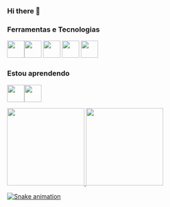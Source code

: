 ### Hi there 👋



### Ferramentas e Tecnologias

<img src="https://cdn.jsdelivr.net/gh/devicons/devicon/icons/git/git-original.svg" width="40" height="40"/><img src="https://cdn.jsdelivr.net/gh/devicons/devicon/icons/linux/linux-original.svg" width="40" height="40"/> <img src="https://cdn.jsdelivr.net/gh/devicons/devicon/icons/github/github-original.svg" width="40" height="40" />
            <img src="https://cdn.jsdelivr.net/gh/devicons/devicon/icons/python/python-original.svg" width="40" height="40" />
            <img src="https://cdn.jsdelivr.net/gh/devicons/devicon/icons/raspberrypi/raspberrypi-original.svg" width="40" height="40"/>
          
          
          
### Estou aprendendo

<img src="https://cdn.jsdelivr.net/gh/devicons/devicon/icons/java/java-original.svg" width="40" height="40"/><img src="https://cdn.jsdelivr.net/gh/devicons/devicon/icons/csharp/csharp-original.svg" width="40" height="40"/>
          
        

<div>
<a href="https://github.com/SocioPJ">
<img height="180em" src="https://github-readme-stats.vercel.app/api/top-langs/?username=SocioPJ&layout=compact&langs_count=7&theme=dracula"/>
<img height="180em" src="https://github-readme-stats.vercel.app/api?username=SocioPJ&show_icons=true&theme=dracula&include_all_commits=true&count_private=true"/>
</div>

![Snake animation](https://github.com/SocioPJ/SocioPJ/blob/output/github-contribution-grid-snake.svg)

<!--
**SocioPJ/SocioPJ** is a ✨ _special_ ✨ repository because its `README.md` (this file) appears on your GitHub profile.

Here are some ideas to get you started:

- 🔭 I’m currently working on ...
- 🌱 I’m currently learning ...
- 👯 I’m looking to collaborate on ...
- 🤔 I’m looking for help with ...
- 💬 Ask me about ...
- 📫 How to reach me: ...
- 😄 Pronouns: ...
- ⚡ Fun fact: ...
-->
